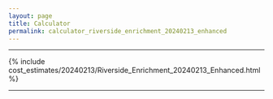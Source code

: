 ```yaml
---
layout: page
title: Calculator
permalink: calculator_riverside_enrichment_20240213_enhanced
---
```


___

{% include cost_estimates/20240213/Riverside_Enrichment_20240213_Enhanced.html %}

___


